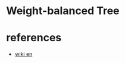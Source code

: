 # Weight-balanced Tree


# references
- [wiki en](https://en.wikipedia.org/wiki/Weight-balanced_tree)
